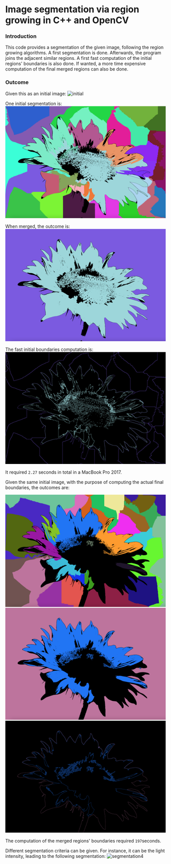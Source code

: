 # Image segmentation via region growing in C++ and OpenCV

### Introduction
This code provides a segmentation of the given image, following the region growing algorithms. A first segmentation is done. Afterwards, the program joins the adjacent similar regions. A first fast computation of the initial regions' boundaries is also done. If wanted, a more time expensive computation of the final merged regions can also be done.

### Outcome
Given this as an initial image:
![initial](https://github.com/arnauJutglar/SegmentateImages/blob/main/resources/Original.png)

One initial segmentation is:
![segmentation1](https://github.com/arnauJutglar/SegmentateImages/blob/main/resources/segmentated1.png)

When merged, the outcome is:
![merged1](https://github.com/arnauJutglar/SegmentateImages/blob/main/resources/merged1.png)

The fast initial boundaries computation is:
![boundaries1](https://github.com/arnauJutglar/SegmentateImages/blob/main/resources/boundaries1.png)

It required ``2.27`` seconds in total in a MacBook Pro 2017.

Given the same initial image, with the purpose of computing the actual final boundaries, the outcomes are:

![segmentated3](https://github.com/arnauJutglar/SegmentateImages/blob/main/resources/segmentated3.png)
![merged3](https://github.com/arnauJutglar/SegmentateImages/blob/main/resources/merged3.png)
![boundaries3](https://github.com/arnauJutglar/SegmentateImages/blob/main/resources/boundaries3.png)


The computation of the merged regions' boundaries required ``197``seconds.

Different segmentation criteria can be given. For instance, it can be the light intensity, leading to the following segmentation:
![segmentation4](https://github.com/arnauJutglar/SegmentateImages/blob/main/resources/segmentation4.png)

